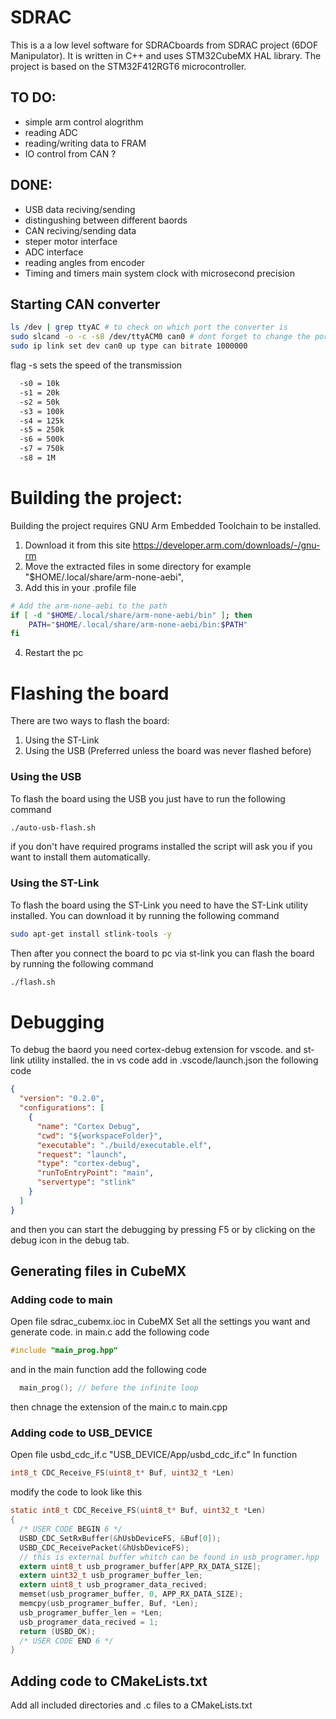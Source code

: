 # SDRAC
This is a a low level software for SDRACboards from SDRAC project (6DOF Manipulator). It is written in C++ and uses STM32CubeMX HAL library.
The project is based on the STM32F412RGT6 microcontroller.

## TO DO:
 - simple arm control alogrithm
 - reading ADC
 - reading/writing data to FRAM
 - IO control from CAN ?
## DONE:
 - USB data reciving/sending
 - distingushing between different baords
 - CAN reciving/sending data
 - steper motor interface
 - ADC interface
 - reading angles from encoder
 - Timing and timers main system clock with microsecond precision

## Starting CAN converter
```bash
ls /dev | grep ttyAC # to check on which port the converter is
sudo slcand -o -c -s8 /dev/ttyACM0 can0 # dont forget to change the port
sudo ip link set dev can0 up type can bitrate 1000000 
```
flag -s sets the speed of the transmission
```bash
  -s0 = 10k
  -s1 = 20k
  -s2 = 50k
  -s3 = 100k
  -s4 = 125k
  -s5 = 250k
  -s6 = 500k
  -s7 = 750k
  -s8 = 1M
```

# Building the project:
Building the project requires GNU Arm Embedded Toolchain to be installed.
1. Download it from this site https://developer.arm.com/downloads/-/gnu-rm 
2. Move the extracted files in some directory for example "$HOME/.local/share/arm-none-aebi", 
3. Add this in your .profile file 
```bash
# Add the arm-none-aebi to the path
if [ -d "$HOME/.local/share/arm-none-aebi/bin" ]; then
    PATH="$HOME/.local/share/arm-none-aebi/bin:$PATH" 
fi
```
4. Restart the pc

# Flashing the board
There are two ways to flash the board:
1. Using the ST-Link
2. Using the USB (Preferred unless the board was never flashed before) 
### Using the USB 
To flash the board using the USB you just have to run the following command
```bash
./auto-usb-flash.sh
```
if you don't have required programs installed the script will ask you if you want to install them automatically.

### Using the ST-Link
To flash the board using the ST-Link you need to have the ST-Link utility installed. 
You can download it by running the following command
```bash
sudo apt-get install stlink-tools -y
```
Then after you connect the board to pc via st-link you can flash the board by running the following command
```bash
./flash.sh
```

# Debugging
To debug the baord you need cortex-debug extension for vscode.
and st-link utility installed.
the in vs code add in .vscode/launch.json the following code
```json
{
  "version": "0.2.0",
  "configurations": [
    {
      "name": "Cortex Debug",
      "cwd": "${workspaceFolder}",
      "executable": "./build/executable.elf",
      "request": "launch",
      "type": "cortex-debug",
      "runToEntryPoint": "main",
      "servertype": "stlink"
    }
  ]
}
```
and then you can start the debugging by pressing F5 or by clicking on the debug icon in the debug tab.


## Generating files in CubeMX
### Adding code to main
Open file sdrac_cubemx.ioc in CubeMX
Set all the settings you want and generate code.
in main.c add the following code
```c
#include "main_prog.hpp"
```
and in the main function add the following code
```c
  main_prog(); // before the infinite loop
```
then chnage the extension of the main.c to main.cpp


### Adding code to USB_DEVICE
Open file usbd_cdc_if.c "USB_DEVICE/App/usbd_cdc_if.c"
 In function 
 ```c
 int8_t CDC_Receive_FS(uint8_t* Buf, uint32_t *Len) 
 ```
 modify the code to look like this
```c
static int8_t CDC_Receive_FS(uint8_t* Buf, uint32_t *Len)
{
  /* USER CODE BEGIN 6 */
  USBD_CDC_SetRxBuffer(&hUsbDeviceFS, &Buf[0]);
  USBD_CDC_ReceivePacket(&hUsbDeviceFS);
  // this is external buffer whitch can be found in usb_programer.hpp
  extern uint8_t usb_programer_buffer[APP_RX_DATA_SIZE];
  extern uint32_t usb_programer_buffer_len;
  extern uint8_t usb_programer_data_recived;
  memset(usb_programer_buffer, 0, APP_RX_DATA_SIZE);
  memcpy(usb_programer_buffer, Buf, *Len);
  usb_programer_buffer_len = *Len;
  usb_programer_data_recived = 1;
  return (USBD_OK);
  /* USER CODE END 6 */
}
```

## Adding code to CMakeLists.txt
Add all included directories and .c files to a CMakeLists.txt




